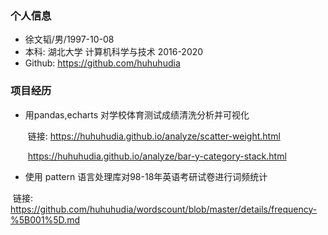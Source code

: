 ### 个人信息

- 徐文韬/男/1997-10-08
- 本科: 湖北大学 计算机科学与技术 2016-2020
- Github: https://github.com/huhuhudia



### 项目经历

- 用pandas,echarts 对学校体育测试成绩清洗分析并可视化

  ​	链接:	https://huhuhudia.github.io/analyze/scatter-weight.html 

  ​		 	https://huhuhudia.github.io/analyze/bar-y-category-stack.html

- 使用 pattern 语言处理库对98-18年英语考研试卷进行词频统计
	
​	链接:	https://github.com/huhuhudia/wordscount/blob/master/details/frequency-%5B001%5D.md
  

  

  

  


